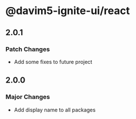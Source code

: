 # @davim5-ignite-ui/react

## 2.0.1

### Patch Changes

- Add some fixes to future project

## 2.0.0

### Major Changes

- Add display name to all packages
